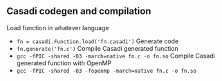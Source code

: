 ## Casadi codegen and compilation
Load function in whatever language
- `fn = casadi.Function.load('fn.casadi')`
Generate code
- `fn.generate('fn.c')`
Compile Casadi generated function
- `gcc -fPIC -shared -O3 -march=native fn.c -o fn.so`
Compile Casadi generated function with OpenMP
- `gcc -fPIC -shared -O3 -fopenmp -march=native fn.c -o fn.so`